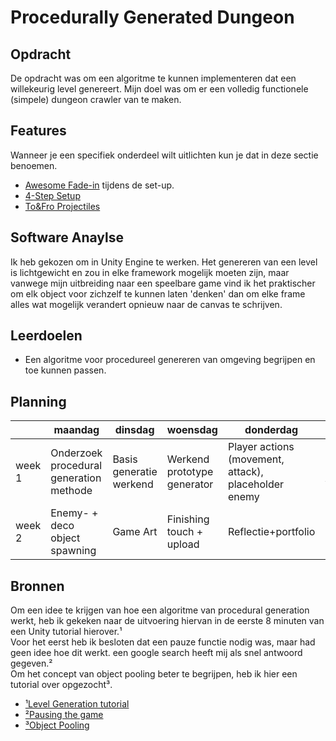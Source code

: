 # Procedurally Generated Dungeon

## Opdracht
De opdracht was om een algoritme te kunnen implementeren dat een willekeurig level genereert.
Mijn doel was om er een volledig functionele (simpele) dungeon crawler van te maken.

## Features
Wanneer je een specifiek onderdeel wilt uitlichten kun je dat in deze sectie benoemen.

- [Awesome Fade-in](https://github.com/Vychron/codebase/blob/master/Proefopdracht%201%20-%20Procedural%20Dungeon/UI%20%26%20Camera/TopDownCamera.cs) tijdens de set-up.
- [4-Step Setup](https://github.com/Vychron/codebase/tree/master/Proefopdracht%201%20-%20Procedural%20Dungeon/Level)
- [To&Fro Projectiles](https://github.com/Vychron/codebase/blob/master/Proefopdracht%201%20-%20Procedural%20Dungeon/Player/Bullet.cs)

## Software Anaylse 
Ik heb gekozen om in Unity Engine te werken.
Het genereren van een level is lichtgewicht en zou in elke framework mogelijk moeten zijn, maar vanwege mijn uitbreiding naar een speelbare game vind ik het praktischer om elk object voor zichzelf te kunnen laten 'denken' dan om elke frame alles wat mogelijk verandert opnieuw naar de canvas te schrijven.

## Leerdoelen 
- Een algoritme voor procedureel genereren van omgeving begrijpen en toe kunnen passen.

## Planning 
| | maandag | dinsdag | woensdag | donderdag | vrijdag |
| --- | --- | --- | --- | --- | --- |
|week 1 |Onderzoek procedural generation methode|Basis generatie werkend|Werkend prototype generator|Player actions (movement, attack), placeholder enemy|Enemy AI|
|week 2 |Enemy- + deco object spawning|Game Art|Finishing touch + upload|Reflectie+portfolio|Portfolio|

## Bronnen
Om een idee te krijgen van hoe een algoritme van procedural generation werkt, heb ik gekeken naar de uitvoering hiervan in de eerste 8 minuten van een Unity tutorial hierover.¹<br>
Voor het eerst heb ik besloten dat een pauze functie nodig was, maar had geen idee hoe dit werkt. een google search heeft mij als snel antwoord gegeven.²<br>
Om het concept van object pooling beter te begrijpen, heb ik hier een tutorial over opgezocht³.

- [¹Level Generation tutorial](https://youtu.be/wnoLaui3uO4)
- [²Pausing the game](https://forum.unity.com/threads/pausing-a-game-without-settiing-timescale-to-0.55395/)
- [³Object Pooling](https://youtu.be/9-zDOJllPZ8)
